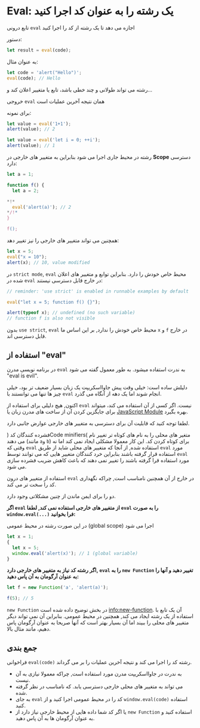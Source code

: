 # Eval: یک رشته را به عنوان کد اجرا کنید

تابع درونی `eval` اجازه می دهد تا یک رشته از کد را اجرا کنید

دستور:

```js
let result = eval(code);
```

به عنوان مثال:

```js run
let code = 'alert("Hello")';
eval(code); // Hello
```

رشته می تواند طولانی و چند خطی باشد، تابع یا متغییر اعلان کند و... 

خروجی `eval` همان نتیجه آخرین عملیات است

برای نمونه:
```js run
let value = eval('1+1');
alert(value); // 2
```

```js run
let value = eval('let i = 0; ++i');
alert(value); // 1
```

رشته در محیط جاری اجرا می شود بنابراین به متغییر های خارجی در **Scope** دسترسی دارد:

```js run no-beautify
let a = 1;

function f() {
  let a = 2;

*!*
  eval('alert(a)'); // 2
*/!*
}

f();
```

همچنین می تواند متغییر های خارجی را نیز تغییر دهد:

```js untrusted refresh run
let x = 5;
eval("x = 10");
alert(x); // 10, value modified
```

در `strict mode`, `eval` محیط خاص خودش را دارد. بنابراین توابع و متغییر های اعلان شده در  `eval` در خارج قابل دسترسی نیستند:

```js untrusted refresh run
// reminder: 'use strict' is enabled in runnable examples by default

eval("let x = 5; function f() {}");

alert(typeof x); // undefined (no such variable)
// function f is also not visible
```

بدون `use strict`, `eval` محیط خاص خودش را ندارد, بر این اساس ما `x` و `f` در خارج قابل دسترسی اند.

## استفاده از "eval"

در برنامه نویسی مدرن `eval` به ندرت استفاده میشود. به طور معمول گفته می شود "eval is evil".

دلیلش ساده است: خیلی وقت پیش جاوااسکریپت یک زبان بسیار ضعیف تر بود، خیلی چیز ها تنها می توانستند با  `eval` انجام شوند اما یک دهه از آنگاه می گذرد.
 
اکنون, هیچ دلیلی برای استفاده از `eval` نیست. اگر کسی از آن استفاده می کند، میتواند برای جایگزین کردن آن از ساخت های مدرن زبان یا [JavaScript Module](info:modules) بهره بگیرد.

لطفا توجه کنید که قابلیت آن برای دسترسی به متغییر های خارجی عوارض جانبی دارد.

) فشرده کنندگان کدCode minifiers( متغیر های محلی را به نام های کوتاه تر تغییر نام می دهند (مانند `a`و `b`) برای کوتاه کردن کد. این کار معمولا مشکلی ایجاد نمی کند اما نه وقتی که `eval` استفاده شده, از آنجا که متغییر های محلی شاید از طریق `eval` مورد استفاده قرار گرفته باشند بنابراین خرد کنندگان متغییر هایی که می توانند توسط `eval` مورد استفاده قرا گرفته باشند را تغییر نمی دهند که باعث کاهش ضریب فشرده سازی می شود.

استفاده از متغییر های درون `eval` در خارج از آن همچنین نامناسب است, چراکه نگهداری کد را سخت تر می کند.

دو را برای ایمن ماندن از چنین مشکلاتی وجود دارد.

**اگر `eval` از متغییر های خارجی استفاده نمی کند, لطفا `eval` را به صورت `window.eval(...)` فرا بخوانید:**

در این صورت رشته در محیط عمومی (global scope) اجرا می شود

```js untrusted refresh run
let x = 1;
{
  let x = 5;
  window.eval('alert(x)'); // 1 (global variable)
}
```

**اگر رشته کد نیاز به متغییر های خارجی دارد, `eval` را به `new Function` تغییر دهید و آنها را به عنوان آرگومان به آن پاس دهید:**

```js run
let f = new Function('a', 'alert(a)');

f(5); // 5
```

`new Function` در بخش توضیح داده شده است <info:new-function>. آن یک تابع با استفاده از یک رشته ایجاد می کند, همچنین در محیط عمومی. بنابراین آن نمی تواند دیگر متغییر های محلی را ببیند اما آن بسیار بهتر است که آنها صریحا به عنوان آرگومان پاس دهیم، مانند مثال بالا.

## جمع بندی

فراخوانی `eval(code)` رشته کد را اجرا می کند و نتیجه آخرین عملیات را بر می گرداند.
- به ندرت در جاوااسکریپت مدرن مورد استفاده است, چراکه معمولا نیازی به آن نیست.
- می تواند به متغییر های محلی خارجی دسترسی یابد. که نامناسب در نظر گرفته شده.
- به جای `eval` کد را در محیط عمومی اجرا کنید و از `window.eval(code)` استفاده کنید.
- یا اگر کد شما داده هایی از محیط خارجی نیاز دارد از  `new Function` استفاده کنید و به عنوان آرگومان ها به آن پاس دهید.
